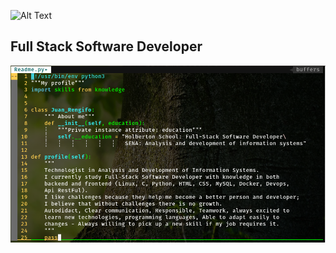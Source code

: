 ![Alt Text](https://media.giphy.com/media/JTtcqq5HfYAPplnO58/giphy.gif)
## Full Stack Software Developer

<img src="https://github.com/juankarlos999/juankarlos999/blob/master/my_profile_Github.png">
